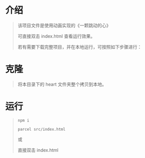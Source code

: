 # 介绍

> 该项目文件是使用动画实现的《一颗跳动的心》
> 
> 可直接双击 index.html 查看运行效果。
> 
> 若有需要下载完整项目，并在本地运行，可按照如下步骤进行：

# 克隆

> 将本目录下的 heart 文件夹整个拷贝到本地。

# 运行

> `npm i`
> 
> `parcel src/index.html`
> 
> 或
> 
> 直接双击 index.html